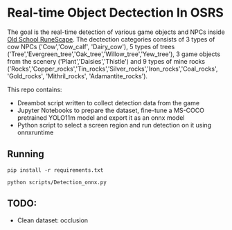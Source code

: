 # Real-time Object Dectection In OSRS

The goal is the real-time detection of various game objects and NPCs inside [Old School RuneScape](https://www.oldschool.runescape.com/). The dectection categories consists of 3 types of cow NPCs ('Cow','Cow_calf', 'Dairy_cow'), 5 types of trees ('Tree','Evergreen_tree','Oak_tree','Willow_tree','Yew_tree'), 3 game objects from the scenery ('Plant','Daisies','Thistle') and 9 types of mine rocks ('Rocks','Copper_rocks','Tin_rocks','Silver_rocks','Iron_rocks','Coal_rocks', 'Gold_rocks', 'Mithril_rocks', 'Adamantite_rocks'). 

This repo contains:
  - Dreambot script written to collect detection data from the game
  - Jupyter Notebooks to prepare the dataset, fine-tune a MS-COCO pretrained YOLO11m model and export it as an onnx model
  - Python script to select a screen region and run detection on it using onnxruntime


## Running


```
pip install -r requirements.txt

```

```
python scripts/Detection_onnx.py
```


## TODO:    
 - Clean dataset: occlusion 



